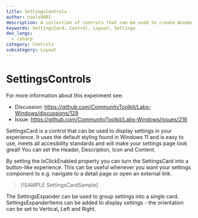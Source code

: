 ```yaml
---
title: SettingsControls
author: niels9001
description: A collection of controls that can be used to create Windows 11 styles settings experiences.
keywords: SettingsCard, Control, Layout, Settings
dev_langs:
  - csharp
category: Controls
subcategory: Layout
---
```


# SettingsControls

For more information about this experiment see:
- Discussion: https://github.com/CommunityToolkit/Labs-Windows/discussions/129
- Issue: https://github.com/CommunityToolkit/Labs-Windows/issues/216


SettingsCard is a control that can be used to display settings in your experience. It uses the default styling found in Windows 11 and is easy to use, meets all accesibility standards and will make your settings page look great!
You can set the Header, Description, Icon and Content.

By setting the IsClickEnabled property you can turn the SettingsCard into a button-like experience.
This can be useful whenever you want your settings component to e.g. navigate to a detail page or open an external link.

> [!SAMPLE SettingsCardSample]


The SettingsExpander can be used to group settings into a single card. SettingsExpanderItems can be added to display settings - the orientation can be set to Vertical, Left and Right.

